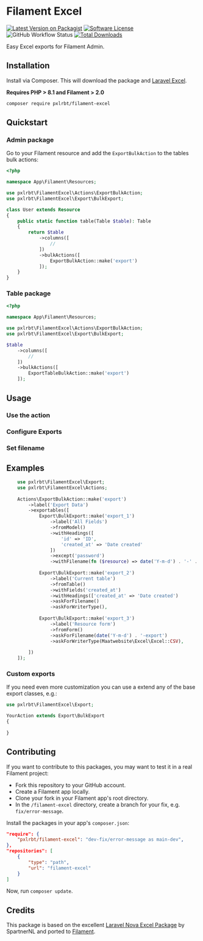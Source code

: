 # Filament Excel

[![Latest Version on Packagist](https://img.shields.io/packagist/v/pxlrbt/filament-excel.svg?include_prereleases)](https://packagist.org/packages/pxlrbt/filament-excel)
[![Software License](https://img.shields.io/badge/license-MIT-brightgreen.svg)](LICENSE.md)
![GitHub Workflow Status](https://img.shields.io/github/workflow/status/pxlrbt/filament-excel/Code%20Style?label=code%20style)
[![Total Downloads](https://img.shields.io/packagist/dt/pxlrbt/filament-excel.svg)](https://packagist.org/packages/pxlrbt/filament-excel)

Easy Excel exports for Filament Admin.

## Installation

Install via Composer. This will download the package and [Laravel Excel](https://laravel-excel.com/).

**Requires PHP > 8.1 and Filament > 2.0**

```bash
composer require pxlrbt/filament-excel
```


## Quickstart

### Admin package 
Go to your Filament resource and add the `ExportBulkAction` to the tables bulk actions:

```php
<?php

namespace App\Filament\Resources;

use pxlrbt\FilamentExcel\Actions\ExportBulkAction;
use pxlrbt\FilamentExcel\Export\BulkExport;

class User extends Resource
{  
    public static function table(Table $table): Table
    {
        return $table
            ->columns([
                //   
            ])
            ->bulkActions([
                ExportBulkAction::make('export')
            ]);
    }
}
```
### Table package

```php
<?php

namespace App\Filament\Resources;

use pxlrbt\FilamentExcel\Actions\ExportBulkAction;
use pxlrbt\FilamentExcel\Export\BulkExport;

$table
    ->columns([
        //   
    ])
    ->bulkActions([
        ExportTableBulkAction::make('export')
    ]);
```

## Usage

### Use the action

### Configure Exports

### Set filename

## Examples

```php
    use pxlrbt\FilamentExcel\Export;
    use pxlrbt\FilamentExcel\Actions;
    
    Actions\ExportBulkAction::make('export')
        ->label('Export Data')
        ->exportables([
            Export\BulkExport::make('export_1')
                ->label('All Fields')                
                ->fromModel()
                ->withHeadings([
                    'id' => 'ID',
                    'created_at' => 'Date created'
                ])      
                ->except('password')
                ->withFilename(fn ($resource) => date('Y-m-d') . '-' . $resource::getLabel()),
                
            Export\BulkExport::make('export_2')
                ->label('Current table')
                ->fromTable()
                ->withFields('created_at')
                ->withHeadings(['created_at' => 'Date created')
                ->askForFilename()
                ->askForWriterType(),
                
            Export\BulkExport::make('export_3')
                ->label('Resource form')
                ->fromForm()
                ->askForFilename(date('Y-m-d') . '-export')
                ->askForWriterType(Maatwebsite\Excel\Excel::CSV),
                
        ])        
    ]);
```

### Custom exports

If you need even more customization you can use a extend any of the base export classes, e.g.:

```php
use pxlrbt\FilamentExcel\Export;

YourAction extends Export\BulkExport
{
    
}
```

## Contributing

If you want to contribute to this packages, you may want to test it in a real Filament project:

- Fork this repository to your GitHub account.
- Create a Filament app locally.
- Clone your fork in your Filament app's root directory.
- In the `/filament-excel` directory, create a branch for your fix, e.g. `fix/error-message`.

Install the packages in your app's `composer.json`:

```json
"require": {
    "pxlrbt/filament-excel": "dev-fix/error-message as main-dev",
},
"repositories": [
    {
        "type": "path",
        "url": "filament-excel"
    }
]
```

Now, run `composer update`.

## Credits
This package is based on the excellent [Laravel Nova Excel Package](https://docs.laravel-excel.com/nova/1.x/exports) by SpartnerNL and ported to [Filament](https://filamentadmin.com/).
